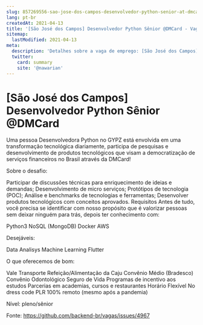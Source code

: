 ```yaml
---
slug: 857269556-sao-jose-dos-campos-desenvolvedor-python-senior-at-dmcard
lang: pt-br
createdAt: 2021-04-13
title: '[São José dos Campos] Desenvolvedor Python Sênior @DMCard - Vaga de Emprego'
sitemap:
  lastModified: 2021-04-13
meta:
  description: 'Detalhes sobre a vaga de emprego: [São José dos Campos] Desenvolvedor Python Sênior @DMCard'
  twitter:
    card: summary
    site: '@nawarian'
---
```


# [São José dos Campos] Desenvolvedor Python Sênior @DMCard

Uma pessoa Desenvolvedora Python no GYPZ está envolvida em uma transformação tecnológica diariamente, participa de pesquisas e desenvolvimento de produtos tecnológicos que visam a democratização de serviços financeiros no Brasil através da DMCard!

Sobre o desafio:

Participar de discussões técnicas para enriquecimento de ideias e demandas;
Desenvolvimento de micro serviços;
Protótipos de tecnologia (POC);
Análise e benchmarks de tecnologias e ferramentas;
Desenvolver produtos tecnológicos com conceitos aprovados.
Requisitos
Antes de tudo, você precisa se identificar com nosso propósito que é valorizar pessoas sem deixar ninguém para trás, depois ter conhecimento com:

Python3
NoSQL (MongoDB)
Docker
AWS


Desejáveis:

Data Analisys
Machine Learning
Flutter

O que oferecemos de bom:



Vale Transporte
Refeição/Alimentação da Caju
Convênio Médio (Bradesco)
Convênio Odontológico
Seguro de Vida
Programas de incentivo aos estudos
Parcerias em academias, cursos e restaurantes
Horário Flexível
No dress code
PLR
100% remoto (mesmo após a pandemia)

Nível: pleno/sênior



Fonte: https://github.com/backend-br/vagas/issues/4967